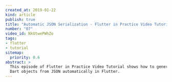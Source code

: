 ```yaml
---
created_at: 2019-01-22
kind: article
publish: true
title: "Automatic JSON Serialization - Flutter in Practice Video Tutorial"
number: "07"
video_id: NkUtwePWhZo
tags:
- flutter 
- tutorial
sitemap:
  priority: 0.6
abstract: >
  This episode of Flutter in Practice Video Tutorial shows how to generate plain
  Dart objects from JSON automatically in Flutter.
---
```





